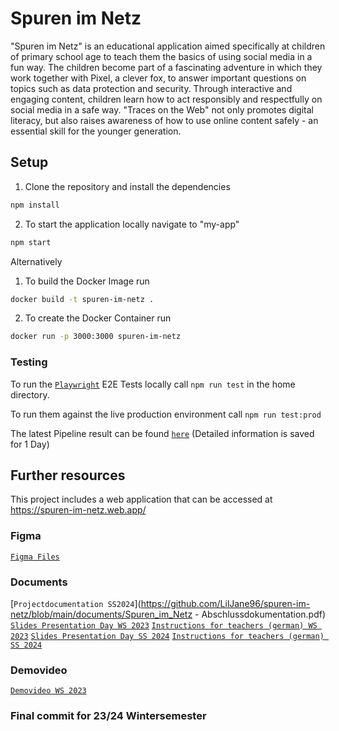 # Spuren im Netz

"Spuren im Netz" is an educational application aimed specifically at children of primary school age to teach them the basics of using social media in a fun way. The children become part of a fascinating adventure in which they work together with Pixel, a clever fox, to answer important questions on topics such as data protection and security. Through interactive and engaging content, children learn how to act responsibly and respectfully on social media in a safe way. "Traces on the Web" not only promotes digital literacy, but also raises awareness of how to use online content safely - an essential skill for the younger generation.

## Setup
1. Clone the repository and install the dependencies
```bash
npm install
```
2. To start the application locally navigate to "my-app"
```bash
npm start
```

Alternatively

1. To build the Docker Image run
```bash
docker build -t spuren-im-netz .
```
2. To create the Docker Container run
```bash
docker run -p 3000:3000 spuren-im-netz
```

### Testing

To run the [`Playwright`](https://playwright.dev/docs/intro) E2E Tests locally call `npm run test` in the home directory.

To run them against the live production environment call `npm run test:prod`

The latest Pipeline result can be found [`here`](https://liljane96.github.io/spuren-im-netz/) (Detailed information is saved for 1 Day)

## Further resources
This project includes a web application that can be accessed at https://spuren-im-netz.web.app/

### Figma
[`Figma Files`](https://www.figma.com/design/sDNn8ptkxEtSaH0wi8VLVy/MediaNight?node-id=0-1&t=FqVk2GhYEmIQNyqw-1)

### Documents
[`Projectdocumentation SS2024`](https://github.com/LilJane96/spuren-im-netz/blob/main/documents/Spuren_im_Netz - Abschlussdokumentation.pdf)
[`Slides Presentation Day WS 2023`](https://github.com/LilJane96/spuren-im-netz/blob/main/documents/presentation_german.pdf)
[`Instructions for teachers (german) WS 2023`](https://github.com/LilJane96/spuren-im-netz/blob/main/documents/SpurenImNetz_teacher_instructions.docx.pdf)
[`Slides Presentation Day SS 2024`](https://github.com/LilJane96/spuren-im-netz/blob/main/documents/Spuren_im_Netz_presentation_2_german.pdf)
[`Instructions for teachers (german) SS 2024`](https://github.com/LilJane96/spuren-im-netz/blob/main/documents/Spuren_im_Netz_teacher_instructions_german.pdf)


### Demovideo
[`Demovideo WS 2023`](https://cloud.mi.hdm-stuttgart.de/s/d3SAQCbcdbiX8k2)

### Final commit for 23/24 Wintersemester
